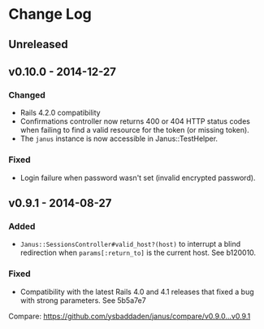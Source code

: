 # Change Log

## Unreleased


## v0.10.0 - 2014-12-27

### Changed

- Rails 4.2.0 compatibility
- Confirmations controller now returns 400 or 404 HTTP status codes when
  failing to find a valid resource for the token (or missing token).
- The `janus` instance is now accessible in Janus::TestHelper.

### Fixed

- Login failure when password wasn't set (invalid encrypted password).


## v0.9.1 - 2014-08-27

### Added

- `Janus::SessionsController#valid_host?(host)` to interrupt a blind redirection
  when `params[:return_to]` is the current host. See b120010.

### Fixed

- Compatibility with the latest Rails 4.0 and 4.1 releases that fixed a
  bug with strong parameters. See 5b5a7e7

Compare: https://github.com/ysbaddaden/janus/compare/v0.9.0...v0.9.1
